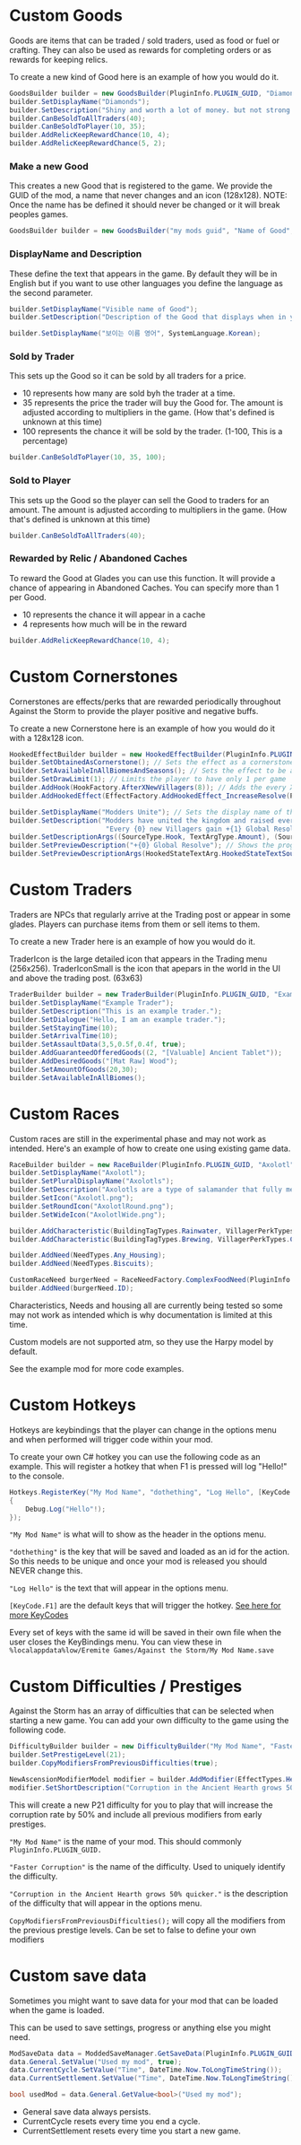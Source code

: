 # Custom Goods

Goods are items that can be traded / sold traders, used as food or fuel or crafting. They can also be used as rewards for completing orders or as rewards for keeping relics.


To create a new kind of Good here is an example of how you would do it.

```csharp
GoodsBuilder builder = new GoodsBuilder(PluginInfo.PLUGIN_GUID, "Diamonds", "Diamonds.png");
builder.SetDisplayName("Diamonds");
builder.SetDescription("Shiny and worth a lot of money. but not strong enough to be used as Armor.");
builder.CanBeSoldToAllTraders(40);
builder.CanBeSoldToPlayer(10, 35);
builder.AddRelicKeepRewardChance(10, 4);
builder.AddRelicKeepRewardChance(5, 2);
```

### Make a new Good

This creates a new Good that is registered to the game. We provide the GUID of the mod, a name that never changes and an icon (128x128).
NOTE: Once the name has be defined it should never be changed or it will break peoples games.

```csharp
GoodsBuilder builder = new GoodsBuilder("my mods guid", "Name of Good", "image path");
```

### DisplayName and Description

These define the text that appears in the game. By default they will be in English but if you want to use other languages you define the language as the second parameter.

```csharp
builder.SetDisplayName("Visible name of Good");
builder.SetDescription("Description of the Good that displays when in your inventory or in the trader.");
```

```csharp
builder.SetDisplayName("보이는 이름 영어", SystemLanguage.Korean);
```

### Sold by Trader

This sets up the Good so it can be sold by all traders for a price.
- 10 represents how many are sold byh the trader at a time.
- 35 represents the price the trader will buy the Good for. The amount is adjusted according to multipliers in the game. (How that's defined is unknown at this time)
- 100 represents the chance it will be sold by the trader. (1-100, This is a percentage)

```csharp
builder.CanBeSoldToPlayer(10, 35, 100);
```

### Sold to Player

This sets up the Good so the player can sell the Good to traders for an amount.
The amount is adjusted according to multipliers in the game. (How that's defined is unknown at this time)

```csharp
builder.CanBeSoldToAllTraders(40);
```

### Rewarded by Relic / Abandoned Caches

To reward the Good at Glades you can use this function. It will provide a chance of appearing in Abandoned Caches. You can specify more than 1 per Good.
- 10 represents the chance it will appear in a cache
- 4 represents how much will be in the reward

```csharp
builder.AddRelicKeepRewardChance(10, 4);
```


# Custom Cornerstones

Cornerstones are effects/perks that are rewarded periodically throughout Against the Storm to provide the player positive and negative buffs.

To create a new Cornerstone here is an example of how you would do it with a 128x128 icon.

```csharp
HookedEffectBuilder builder = new HookedEffectBuilder(PluginInfo.PLUGIN_GUID, "Modders Unite", "TestCornerstone.png");
builder.SetObtainedAsCornerstone(); // Sets the effect as a cornerstone so it can be acquired after each year 
builder.SetAvailableInAllBiomesAndSeasons(); // Sets the effect to be available in all biomes and seasons
builder.SetDrawLimit(1); // Limits the player to have only 1 per game
builder.AddHook(HookFactory.AfterXNewVillagers(8)); // Adds the every X fillagers do the effect
builder.AddHookedEffect(EffectFactory.AddHookedEffect_IncreaseResolve(PluginInfo.PLUGIN_GUID, "UniteResolve", 1, ResolveEffectType.Global)); // Adds 1 global resolve per 8 villagers

builder.SetDisplayName("Modders Unite"); // Sets the display name of the effect that the player sees
builder.SetDescription("Modders have united the kingdom and raised everyone's spirits. " +
                        "Every {0} new Villagers gain +{1} Global Resolve."); // Sets the common description
builder.SetDescriptionArgs((SourceType.Hook, TextArgType.Amount), (SourceType.HookedEffect, TextArgType.Amount)); // Optional: Sets what the {x} will be poplated with
builder.SetPreviewDescription("+{0} Global Resolve"); // Shows the progression of the effect once acquired (eg: +5 Global Resolve)
builder.SetPreviewDescriptionArgs(HookedStateTextArg.HookedStateTextSource.TotalGainIntFromHooked); // Sets what the {x} will be poplated with
```

# Custom Traders

Traders are NPCs that regularly arrive at the Trading post or appear in some glades. Players can purchase items from them or sell items to them.

To create a new Trader here is an example of how you would do it.

TraderIcon is the large detailed icon that appears in the Trading menu (256x256). TraderIconSmall is the icon that apepars in the world in the UI and above the trading post. (63x63)

```csharp
TraderBuilder builder = new TraderBuilder(PluginInfo.PLUGIN_GUID, "ExampleTrader", "TraderIcon.png", "TraderIconSmall.png");
builder.SetDisplayName("Example Trader");
builder.SetDescription("This is an example trader.");
builder.SetDialogue("Hello, I am an example trader.");
builder.SetStayingTime(10);
builder.SetArrivalTime(10);
builder.SetAssaultData(3,5,0.5f,0.4f, true);
builder.AddGuaranteedOfferedGoods((2, "[Valuable] Ancient Tablet"));
builder.AddDesiredGoods("[Mat Raw] Wood");
builder.SetAmountOfGoods(20,30);
builder.SetAvailableInAllBiomes();
```


# Custom Races

Custom races are still in the experimental phase and may not work as intended. Here's an example of how to create one using existing game data.

```csharp
RaceBuilder builder = new RaceBuilder(PluginInfo.PLUGIN_GUID, "Axolotl");
builder.SetDisplayName("Axolotl");
builder.SetPluralDisplayName("Axolotls");
builder.SetDescription("Axolotls are a type of salamander that fully metamorphosed into land-dwelling creatures.");
builder.SetIcon("Axolotl.png");
builder.SetRoundIcon("AxolotlRound.png");
builder.SetWideIcon("AxolotlWide.png");

builder.AddCharacteristic(BuildingTagTypes.Rainwater, VillagerPerkTypes.Proficiency);
builder.AddCharacteristic(BuildingTagTypes.Brewing, VillagerPerkTypes.Comfortable_Job);

builder.AddNeed(NeedTypes.Any_Housing);
builder.AddNeed(NeedTypes.Biscuits);

CustomRaceNeed burgerNeed = RaceNeedFactory.ComplexFoodNeed(PluginInfo.PLUGIN_GUID, burger.NewGood.id, 7);
builder.AddNeed(burgerNeed.ID);
```

Characteristics, Needs and housing all are currently being tested so some may not work as intended which is why documentation is limited at this time.

Custom models are not supported atm, so they use the Harpy model by default.

See the example mod for more code examples.


# Custom Hotkeys

Hotkeys are keybindings that the player can change in the options menu and when performed will trigger code within your mod.

To create your own C# hotkey you can use the following code as an example. This will register a hotkey that when F1 is pressed will log "Hello!" to the console.

```csharp
Hotkeys.RegisterKey("My Mod Name", "dothething", "Log Hello", [KeyCode.F1], () =>
{
    Debug.Log("Hello"!);
});
```

`"My Mod Name"` is what will to show as the header in the options menu. 

`"dothething"` is the key that will be saved and loaded as an id for the action. So this needs to be unique and once your mod is released you should NEVER change this. 

`"Log Hello"` is the text that will appear in the options menu.

`[KeyCode.F1]` are the default keys that will trigger the hotkey. [See here for more KeyCodes](https://docs.unity3d.com/ScriptReference/KeyCode.html)

Every set of keys with the same id will be saved in their own file when the user closes the KeyBindings menu. You can view these in `%localappdata%low/Eremite Games/Against the Storm/My Mod Name.save`


# Custom Difficulties / Prestiges

Against the Storm has an array of difficulties that can be selected when starting a new game. You can add your own difficulty to the game using the following code.

```csharp
DifficultyBuilder builder = new DifficultyBuilder("My Mod Name", "Faster Corruption");
builder.SetPrestigeLevel(21);
builder.CopyModifiersFromPreviousDifficulties(true);

NewAscensionModifierModel modifier = builder.AddModifier(EffectTypes.Hearth_Corruption_Rate_Plus50);
modifier.SetShortDescription("Corruption in the Ancient Hearth grows 50% quicker.");
``` 

This will create a new P21 difficulty for you to play that will increase the corruption rate by 50% and include all previous modifiers from early prestiges.

`"My Mod Name"` is the name of your mod. This should commonly `PluginInfo.PLUGIN_GUID.`

`"Faster Corruption"` is the name of the difficulty. Used to uniquely identify the difficulty.

`"Corruption in the Ancient Hearth grows 50% quicker."` is the description of the difficulty that will appear in the options menu.

`CopyModifiersFromPreviousDifficulties();` will copy all the modifiers from the previous prestige levels. Can be set to false to define your own modifiers

# Custom save data

Sometimes you might want to save data for your mod that can be loaded when the game is loaded. 

This can be used to save settings, progress or anything else you might need.

```csharp
ModSaveData data = ModdedSaveManager.GetSaveData(PluginInfo.PLUGIN_GUID);
data.General.SetValue("Used my mod", true);
data.CurrentCycle.SetValue("Time", DateTime.Now.ToLongTimeString());
data.CurrentSettlement.SetValue("Time", DateTime.Now.ToLongTimeString());

bool usedMod = data.General.GetValue<bool>("Used my mod");
```

- General save data always persists.
- CurrentCycle resets every time you end a cycle.
- CurrentSettlement resets every time you start a new game.